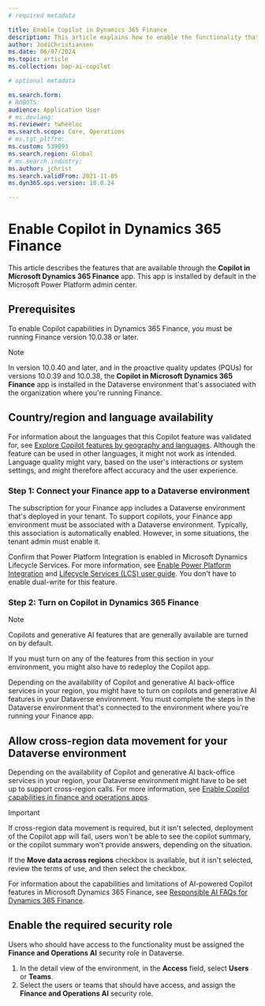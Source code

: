 ```yaml
---
# required metadata

title: Enable Copilot in Dynamics 365 Finance
description: This article explains how to enable the functionality that's related to Microsoft Copilot in Dynamics 365 Finance. 
author: JodiChristiansen
ms.date: 06/07/2024
ms.topic: article
ms.collection: bap-ai-copilot

# optional metadata

ms.search.form:  
# ROBOTS: 
audience: Application User
# ms.devlang: 
ms.reviewer: twheeloc
ms.search.scope: Core, Operations
# ms.tgt_pltfrm: 
ms.custom: 539093
ms.search.region: Global
# ms.search.industry: 
ms.author: jchrist
ms.search.validFrom: 2021-11-05
ms.dyn365.ops.version: 10.0.24

---
```

# Enable Copilot in Dynamics 365 Finance

This article describes the features that are available through the **Copilot in Microsoft Dynamics 365 Finance** app. This app is installed by default in the Microsoft Power Platform admin center.

## Prerequisites

To enable Copilot capabilities in Dynamics 365 Finance, you must be running Finance version 10.0.38 or later.

> [!NOTE]
> In version 10.0.40 and later, and in the proactive quality updates (PQUs) for versions 10.0.39 and 10.0.38, the **Copilot in Microsoft Dynamics 365 Finance** app is installed in the Dataverse environment that's associated with the organization where you're running Finance.

## Country/region and language availability

For information about the languages that this Copilot feature was validated for, see [Explore Copilot features by geography and languages](https://go.microsoft.com/fwlink/?linkid=2270154). Although the feature can be used in other languages, it might not work as intended. Language quality might vary, based on the user's interactions or system settings, and might therefore affect accuracy and the user experience.

### Step 1: Connect your Finance app to a Dataverse environment

The subscription for your Finance app includes a Dataverse environment that's deployed in your tenant. To support copilots, your Finance app environment must be associated with a Dataverse environment. Typically, this association is automatically enabled. However, in some situations, the tenant admin must enable it.

Confirm that Power Platform Integration is enabled in Microsoft Dynamics Lifecycle Services. For more information, see [Enable Power Platform Integration](../../fin-ops-core/dev-itpro/power-platform/enable-power-platform-integration.md) and [Lifecycle Services (LCS) user guide](../../fin-ops-core/dev-itpro/lifecycle-services/lcs-user-guide.md). You don't have to enable dual-write for this feature.

### Step 2: Turn on Copilot in Dynamics 365 Finance

> [!NOTE]
> Copilots and generative AI features that are generally available are turned on by default.

If you must turn on any of the features from this section in your environment, you might also have to redeploy the Copilot app.

Depending on the availability of Copilot and generative AI back-office services in your region, you might have to turn on copilots and generative AI features in your Dataverse environment. You must complete the steps in the Dataverse environment that's connected to the environment where you're running your Finance app.

## Allow cross-region data movement for your Dataverse environment

Depending on the availability of Copilot and generative AI back-office services in your region, your Dataverse environment might have to be set up to support cross-region calls. For more information, see [Enable Copilot capabilities in finance and operations apps](../../fin-ops-core/dev-itpro/copilot/enable-copilot.md).

> [!IMPORTANT]
> If cross-region data movement is required, but it isn't selected, deployment of the Copilot app will fail, users won't be able to see the copilot summary, or the copilot summary won't provide answers, depending on the situation.

If the **Move data across regions** checkbox is available, but it isn't selected, review the terms of use, and then select the checkbox.

For information about the capabilities and limitations of AI-powered Copilot features in Microsoft Dynamics 365 Finance, see [Responsible AI FAQs for Dynamics 365 Finance](../transparency-note.md).

## Enable the required security role

Users who should have access to the functionality must be assigned the **Finance and Operations AI** security role in Dataverse.

1. In the detail view of the environment, in the **Access** field, select **Users** or **Teams**.
1. Select the users or teams that should have access, and assign the **Finance and Operations AI** security role.
